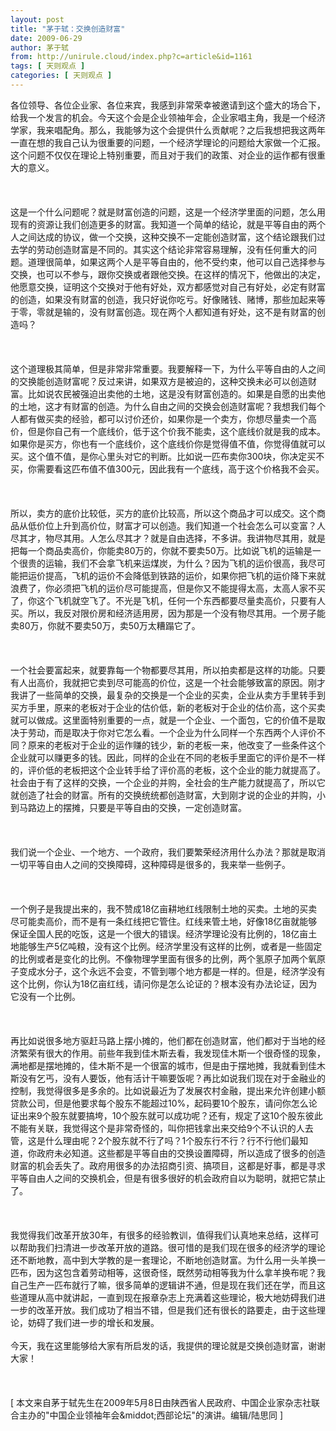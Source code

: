 ```yaml
---
layout: post
title: "茅于轼：交换创造财富"
date: 2009-06-29
author: 茅于轼
from: http://unirule.cloud/index.php?c=article&id=1161
tags: [ 天则观点 ]
categories: [ 天则观点 ]
---
```


<div class="article">
 <div class="body-text">
  <p align="left">
  </p>
  <p>
   各位领导、各位企业家、各位来宾，我感到非常荣幸被邀请到这个盛大的场合下，给我一个发言的机会。今天这个会是企业领袖年会，企业家唱主角，我是一个经济学家，我来唱配角。那么，我能够为这个会提供什么贡献呢？之后我想把我这两年一直在想的我自己认为很重要的问题，一个经济学理论的问题给大家做一个汇报。这个问题不仅仅在理论上特别重要，而且对于我们的政策、对企业的运作都有很重大的意义。
   <br/>
   <br/>
   <br/>
   <br/>
   这是一个什么问题呢？就是财富创造的问题，这是一个经济学里面的问题，怎么用现有的资源让我们创造更多的财富。我知道一个简单的结论，就是平等自由的两个人之间达成的协议，做一个交换，这种交换不一定能创造财富，这个结论跟我们过去学的劳动创造财富是不同的。其实这个结论非常容易理解，没有任何重大的问题。道理很简单，如果这两个人是平等自由的，他不受约束，他可以自己选择参与交换，也可以不参与，跟你交换或者跟他交换。在这样的情况下，他做出的决定，他愿意交换，证明这个交换对于他有好处，双方都感觉对自己有好处，必定有财富的创造，如果没有财富的创造，我只好说你吃亏。好像赌钱、赌博，那些加起来等于零，零就是输的，没有财富创造。现在两个人都知道有好处，这不是有财富的创造吗？
   <br/>
   <br/>
   <br/>
   <br/>
   这个道理极其简单，但是非常非常重要。我要解释一下，为什么平等自由的人之间的交换能创造财富呢？反过来讲，如果双方是被迫的，这种交换未必可以创造财富。比如说农民被强迫出卖他的土地，这是没有财富创造的。如果是自愿的出卖他的土地，这才有财富的创造。为什么自由之间的交换会创造财富呢？我想我们每个人都有做买卖的经验，都可以讨价还价，如果你是一个卖方，你想尽量卖一个高价，但是你自己有一个底线价，低于这个价我不能卖，这个底线价就是我的成本。如果你是买方，你也有一个底线价，这个底线价你是觉得值不值，你觉得值就可以买。这个值不值，是你心里头对它的判断。比如说一匹布卖你300块，你决定买不买，你需要看这匹布值不值300元，因此我有一个底线，高于这个价格我不会买。
   <br/>
   <br/>
   <br/>
   <br/>
   所以，卖方的底价比较低，买方的底价比较高，所以这个商品才可以成交。这个商品从低价位上升到高价位，财富才可以创造。我们知道一个社会怎么可以变富？人尽其才，物尽其用。人怎么尽其才？就是自由选择，不多讲。我讲物尽其用，就是把每一个商品卖高价，你能卖80万的，你就不要卖50万。比如说飞机的运输是一个很贵的运输，我们不会拿飞机来运煤炭，为什么？因为飞机的运价很高，我尽可能把运价提高，飞机的运价不会降低到铁路的运价，如果你把飞机的运价降下来就浪费了，你必须把飞机的运价尽可能提高，但是你又不能提得太高，太高人家不买了，你这个飞机就空飞了。不光是飞机，任何一个东西都要尽量卖高价，只要有人买。所以，我反对限价房和经济适用房，因为那是一个没有物尽其用。一个房子能卖80万，你就不要卖50万，卖50万太糟蹋它了。
   <br/>
   <br/>
   <br/>
   <br/>
   一个社会要富起来，就要靠每一个物都要尽其用，所以拍卖都是这样的功能。只要有人出高价，我就把它卖到尽可能高的价位，这是一个社会能够致富的原因。刚才我讲了一些简单的交换，最复杂的交换是一个企业的买卖，企业从卖方手里转手到买方手里，原来的老板对于企业的估价低，新的老板对于企业的估价高，这个买卖就可以做成。这里面特别重要的一点，就是一个企业、一个面包，它的价值不是取决于劳动，而是取决于你对它怎么看。一个企业为什么同样一个东西两个人评价不同？原来的老板对于企业的运作赚的钱少，新的老板一来，他改变了一些条件这个企业就可以赚更多的钱。因此，同样的企业在不同的老板手里面它的评价是不一样的，评价低的老板把这个企业转手给了评价高的老板，这个企业的能力就提高了。社会由于有了这样的交换，一个企业的并购，全社会的生产能力就提高了，所以它就创造了社会的财富。所有的交换统统都创造财富，大到刚才说的企业的并购，小到马路边上的摆摊，只要是平等自由的交换，一定创造财富。
   <br/>
   <br/>
   <br/>
   <br/>
   我们说一个企业、一个地方、一个政府，我们要繁荣经济用什么办法？那就是取消一切平等自由人之间的交换障碍，这种障碍是很多的，我来举一些例子。
   <br/>
   <br/>
   <br/>
   <br/>
   一个例子是我提出来的，我不赞成18亿亩耕地红线限制土地的买卖。土地的买卖尽可能卖高价，而不是有一条红线把它管住。红线来管土地，好像18亿亩就能够保证全国人民的吃饭，这是一个很大的错误。经济学理论没有比例的，18亿亩土地能够生产5亿吨粮，没有这个比例。经济学里没有这样的比例，或者是一些固定的比例或者是变化的比例。不像物理学里面有很多的比例，两个氢原子加两个氧原子变成水分子，这个永远不会变，不管到哪个地方都是一样的。但是，经济学没有这个比例，你认为18亿亩红线，请问你是怎么论证的？根本没有办法论证，因为它没有一个比例。
   <br/>
   <br/>
   <br/>
   <br/>
   再比如说很多地方驱赶马路上摆小摊的，他们都在创造财富，他们都对于当地的经济繁荣有很大的作用。前些年我到佳木斯去看，我发现佳木斯一个很奇怪的现象，满地都是摆地摊的，佳木斯不是一个很富的城市，但是由于摆地摊，我就看到佳木斯没有乞丐，没有人要饭，他有活计干嘛要饭呢？再比如说我们现在对于金融业的控制，我觉得很多是多余的。比如说最近为了发展农村金融，提出来允许创建小额贷款公司，但是他要求每个股东不能超过10%，起码要10个股东，请问你怎么论证出来9个股东就要搞垮，10个股东就可以成功呢？还有，规定了这10个股东彼此不能有关联，我觉得这个是非常奇怪的，叫你把钱拿出来交给9个不认识的人去管，这是什么理由呢？2个股东就不行了吗？1个股东行不行？行不行他们最知道，你政府未必知道。这些都是平等自由的交换设置障碍，所以造成了很多的创造财富的机会丢失了。政府用很多的办法招商引资、搞项目，这都是好事，都是寻求平等自由人之间的交换机会，但是有很多很好的机会政府自以为聪明，就把它禁止了。
   <br/>
   <br/>
   <br/>
   <br/>
   我觉得我们改革开放30年，有很多的经验教训，值得我们认真地来总结，这样可以帮助我们扫清进一步改革开放的道路。很可惜的是我们现在很多的经济学的理论还不断地教，高中到大学教的是一套理论，不断地创造财富。为什么用一头羊换一匹布，因为这包含着劳动相等，这很奇怪，既然劳动相等我为什么拿羊换布呢？我自己生产一匹布就行了嘛，很多简单的逻辑讲不通，但是现在我们还在学，而且这些道理从高中就讲起，一直到现在报章杂志上充满着这些理论，极大地妨碍我们进一步的改革开放。我们成功了相当不错，但是我们还有很长的路要走，由于这些理论，妨碍了我们进一步的增长和发展。
   <br/>
   <br/>
   今天，我在这里能够给大家有所启发的话，我提供的理论就是交换创造财富，谢谢大家！
   <br/>
   <br/>
   <br/>
   <br/>
   [ 本文来自茅于轼先生在2009年5月8日由陕西省人民政府、中国企业家杂志社联合主办的"中国企业领袖年会&amp;middot;西部论坛"的演讲。编辑/陆思同 ]
  </p>
 </div>
</div>

